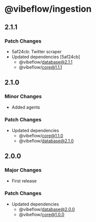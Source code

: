 # @vibeflow/ingestion

## 2.1.1

### Patch Changes

- 5af24cb: Twitter scraper
- Updated dependencies [5af24cb]
  - @vibeflow/database@2.1.1
  - @vibeflow/core@1.1.1

## 2.1.0

### Minor Changes

- Added agents

### Patch Changes

- Updated dependencies
  - @vibeflow/core@1.1.0
  - @vibeflow/database@2.1.0

## 2.0.0

### Major Changes

- First release

### Patch Changes

- Updated dependencies
  - @vibeflow/database@2.0.0
  - @vibeflow/core@1.0.0
